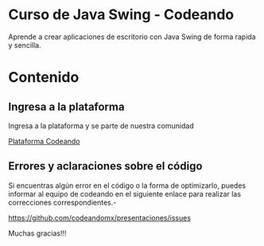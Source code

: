Curso de Java Swing - Codeando
===

Aprende a crear aplicaciones de escritorio con Java Swing de forma rapida y sencilla.

# Contenido

## Ingresa a la plataforma

Ingresa a la plataforma y se parte de nuestra comunidad

[Plataforma Codeando](http://codeando.org)

## Errores y aclaraciones sobre el código

Si encuentras algún error en el código o la forma de optimizarlo, puedes informar al equipo de codeando en el siguiente enlace para realizar las correcciones correspondientes.-

<a href="https://github.com/codeandomx/presentaciones/issues">https://github.com/codeandomx/presentaciones/issues</a>

Muchas gracias!!!
